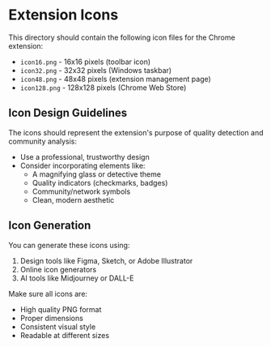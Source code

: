 # Extension Icons

This directory should contain the following icon files for the Chrome extension:

- `icon16.png` - 16x16 pixels (toolbar icon)
- `icon32.png` - 32x32 pixels (Windows taskbar)  
- `icon48.png` - 48x48 pixels (extension management page)
- `icon128.png` - 128x128 pixels (Chrome Web Store)

## Icon Design Guidelines

The icons should represent the extension's purpose of quality detection and community analysis:

- Use a professional, trustworthy design
- Consider incorporating elements like:
  - A magnifying glass or detective theme
  - Quality indicators (checkmarks, badges)
  - Community/network symbols
  - Clean, modern aesthetic

## Icon Generation

You can generate these icons using:
1. Design tools like Figma, Sketch, or Adobe Illustrator
2. Online icon generators
3. AI tools like Midjourney or DALL-E

Make sure all icons are:
- High quality PNG format
- Proper dimensions
- Consistent visual style
- Readable at different sizes
